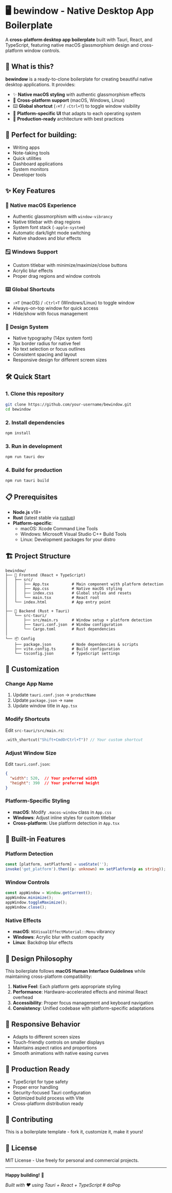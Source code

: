 # 🖥️ bewindow - Native Desktop App Boilerplate

A **cross-platform desktop app boilerplate** built with Tauri, React, and TypeScript, featuring native macOS glassmorphism design and cross-platform window controls.

## 🚀 What is this?

**bewindow** is a ready-to-clone boilerplate for creating beautiful native desktop applications. It provides:

- ✨ **Native macOS styling** with authentic glassmorphism effects
- 🔄 **Cross-platform support** (macOS, Windows, Linux)
- ⌨️ **Global shortcut** (`⇧⌘T` / `⇧Ctrl+T`) to toggle window visibility
- 🎨 **Platform-specific UI** that adapts to each operating system
- 🚀 **Production-ready** architecture with best practices

## 🎯 Perfect for building:

- Writing apps
- Note-taking tools
- Quick utilities
- Dashboard applications
- System monitors
- Developer tools

## ✨ Key Features

### 🍎 **Native macOS Experience**
- Authentic glassmorphism with `window-vibrancy`
- Native titlebar with drag regions
- System font stack (`-apple-system`)
- Automatic dark/light mode switching
- Native shadows and blur effects

### 🪟 **Windows Support**
- Custom titlebar with minimize/maximize/close buttons
- Acrylic blur effects
- Proper drag regions and window controls

### ⌨️ **Global Shortcuts**
- `⇧⌘T` (macOS) / `⇧Ctrl+T` (Windows/Linux) to toggle window
- Always-on-top window for quick access
- Hide/show with focus management

### 🎨 **Design System**
- Native typography (14px system font)
- 7px border radius for native feel
- No text selection or focus outlines
- Consistent spacing and layout
- Responsive design for different screen sizes

## 🛠️ Quick Start

### 1. Clone this repository
```bash
git clone https://github.com/your-username/bewindow.git
cd bewindow
```

### 2. Install dependencies
```bash
npm install
```

### 3. Run in development
```bash
npm run tauri dev
```

### 4. Build for production
```bash
npm run tauri build
```

## 📋 Prerequisites

- **Node.js** v18+
- **Rust** (latest stable via [rustup](https://rustup.rs/))
- **Platform-specific**:
  - macOS: Xcode Command Line Tools
  - Windows: Microsoft Visual Studio C++ Build Tools
  - Linux: Development packages for your distro

## 🏗️ Project Structure

```
bewindow/
├── 🎯 Frontend (React + TypeScript)
│   ├── src/
│   │   ├── App.tsx          # Main component with platform detection
│   │   ├── App.css          # Native macOS styling
│   │   ├── index.css        # Global styles and resets
│   │   └── main.tsx         # React root
│   └── index.html           # App entry point
│
├── 🦀 Backend (Rust + Tauri)
│   └── src-tauri/
│       ├── src/main.rs      # Window setup + platform detection
│       ├── tauri.conf.json  # Window configuration
│       └── Cargo.toml       # Rust dependencies
│
└── 📦 Config
    ├── package.json         # Node dependencies & scripts
    ├── vite.config.ts       # Build configuration
    └── tsconfig.json        # TypeScript settings
```

## 🎨 Customization

### Change App Name
1. Update `tauri.conf.json` → `productName`
2. Update `package.json` → `name`
3. Update window title in `App.tsx`

### Modify Shortcuts
Edit `src-tauri/src/main.rs`:
```rust
.with_shortcut("Shift+CmdOrCtrl+T")? // Your custom shortcut
```

### Adjust Window Size
Edit `tauri.conf.json`:
```json
{
  "width": 520,  // Your preferred width
  "height": 390  // Your preferred height
}
```

### Platform-Specific Styling
- **macOS**: Modify `.macos-window` class in `App.css`
- **Windows**: Adjust inline styles for custom titlebar
- **Cross-platform**: Use platform detection in `App.tsx`

## 🔧 Built-in Features

### Platform Detection
```typescript
const [platform, setPlatform] = useState('');
invoke('get_platform').then((p: unknown) => setPlatform(p as string));
```

### Window Controls
```typescript
const appWindow = Window.getCurrent();
appWindow.minimize();
appWindow.toggleMaximize();
appWindow.close();
```

### Native Effects
- **macOS**: `NSVisualEffectMaterial::Menu` vibrancy
- **Windows**: Acrylic blur with custom opacity
- **Linux**: Backdrop blur effects

## 🎯 Design Philosophy

This boilerplate follows **macOS Human Interface Guidelines** while maintaining cross-platform compatibility:

1. **Native Feel**: Each platform gets appropriate styling
2. **Performance**: Hardware-accelerated effects and minimal React overhead
3. **Accessibility**: Proper focus management and keyboard navigation
4. **Consistency**: Unified codebase with platform-specific adaptations

## 📱 Responsive Behavior

- Adapts to different screen sizes
- Touch-friendly controls on smaller displays
- Maintains aspect ratios and proportions
- Smooth animations with native easing curves

## 🚀 Production Ready

- TypeScript for type safety
- Proper error handling
- Security-focused Tauri configuration
- Optimized build process with Vite
- Cross-platform distribution ready

## 🤝 Contributing

This is a boilerplate template - fork it, customize it, make it yours!

## 📄 License

MIT License - Use freely for personal and commercial projects.

---

**Happy building!** 🚀

*Built with ❤️ using Tauri + React + TypeScript*
#   d o P o p  
 